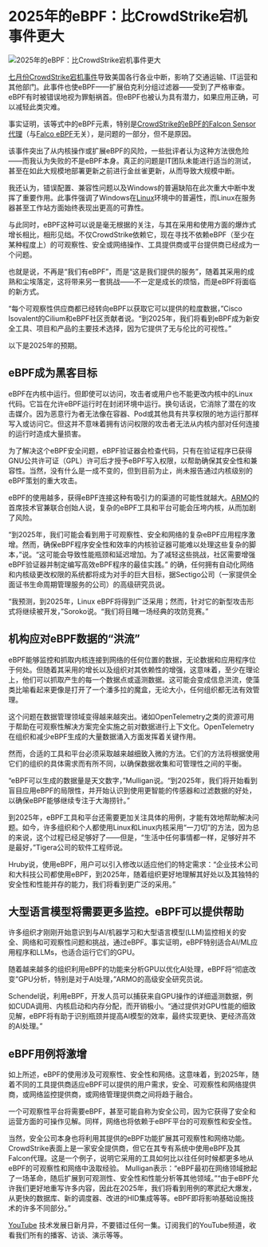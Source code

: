 # 2025年的eBPF：比CrowdStrike宕机事件更大

![2025年的eBPF：比CrowdStrike宕机事件更大](https://cdn.thenewstack.io/media/2023/12/95c34a5e-year-forecast-1-1024x576.png)

[七月份CrowdStrike宕机事件](https://thenewstack.io/could-ebpf-save-us-from-crowdstrike-style-disasters/)导致美国各行各业中断，影响了交通运输、IT运营和其他部门。此事件也使eBPF——扩展伯克利分组过滤器——受到了严格审查。eBPF有时被错误地视为罪魁祸首。但eBPF也被认为具有潜力，如果应用正确，可以减轻此类灾难。

事实证明，该等式中的eBPF元素，特别是[CrowdStrike的eBPF的Falcon Sensor代理](https://thenewstack.io/crowdstrike-a-wake-up-call-for-ebpf-based-endpoint-security/)（与[Falco eBPF](https://thenewstack.io/how-falco-brought-real-time-observability-to-infrastructure/)无关），是问题的一部分，但不是原因。

该事件突出了从内核操作或扩展eBPF的风险，一些批评者认为这种方法很危险——而我认为失败的不是eBPF本身。真正的问题是IT团队未能进行适当的测试，甚至在如此大规模地部署更新之前进行金丝雀更新，从而导致大规模中断。

我还认为，错误配置、兼容性问题以及Windows的普遍缺陷在此次重大中断中发挥了重要作用。此事件强调了Windows在[Linux](https://thenewstack.io/linux/)环境中的普遍性，而Linux在服务器甚至工作站方面始终表现出更高的可靠性。

与此同时，eBPF这种可以说是毫无根据的关注，与其在采用和使用方面的爆炸式增长相比，相形见绌。不仅CrowdStrike依赖它，现在寻找不依赖eBPF（至少在某种程度上）的可观察性、安全或网络操作、工具提供商或平台提供商已经成为一个问题。

也就是说，不再是“我们有eBPF”，而是“这是我们提供的服务”，随着其采用的成熟和尘埃落定，这将带来另一套挑战——不一定是成长的烦恼，而是eBPF将面临的新方式。


“每个可观察性供应商都已经转向eBPF以获取它可以提供的粒度数据，”Cisco Isovalent的Cilium和eBPF社区贡献者说。“到2025年，我们将看到eBPF成为新安全工具、项目和产品的主要技术选择，因为它提供了无与伦比的可视性。”


以下是2025年的预期。

## eBPF成为黑客目标

eBPF在内核中运行。但即使可以访问，攻击者或用户也不能更改内核中的Linux代码。它旨在允许eBPF运行时在封闭环境中运行。换句话说，它消除了潜在的攻击媒介。因为恶意行为者无法像在容器、Pod或其他具有共享权限的地方运行那样写入或访问它。但这并不意味着拥有访问权限的攻击者无法从内核内部对任何连接的运行时造成大量损害。

为了解决这个eBPF安全问题，eBPF验证器会检查代码，只有在验证程序已获得GNU公共许可证（GPL）许可后才授予eBPF写入权限，以帮助确保其安全性和兼容性。当然，没有什么是一成不变的，但到目前为止，尚未报告通过内核级别的eBPF策划的重大攻击。

eBPF的使用越多，获得eBPF连接这种有吸引力的渠道的可能性就越大。[ARMO](https://www.armosec.io/)的首席技术官兼联合创始人说，复杂的eBPF工具和平台可能会压垮内核，从而加剧了风险。


“到2025年，我们可能会看到用于可观察性、安全和网络的复杂eBPF应用程序激增。然而，确保eBPF程序安全性和效率的内核验证器可能难以处理这些复杂的脚本，”说。“这可能会导致性能瓶颈和延迟增加。为了减轻这些挑战，社区需要增强eBPF验证器并制定编写高效eBPF程序的最佳实践。”
的确，任何拥有自动化网络和内核级更改权限的系统都将成为对手的巨大目标，据Sectigo公司（一家提供全面证书生命周期管理服务的公司）的高级研究员说。

“我预测，到2025年，Linux eBPF将得到广泛采用；然而，针对它的新型攻击形式将继续被开发，”Soroko说。“我们将目睹一场经典的攻防竞赛。”


## 机构应对eBPF数据的“洪流”

eBPF能够监控和抓取内核连接到网络的任何位置的数据，无论数据和应用程序位于何处。但随着其采用的增长以及组织对其依赖性的增强，这意味着，至少在理论上，他们可以抓取产生的每一个数据点或遥测数据。这可能会变成信息洪流，使藻类比喻看起来更像是打开了一个潘多拉的魔盒，无论大小，任何组织都无法有效管理。

这个问题在数据管理领域变得越来越突出。诸如OpenTelemetry之类的资源可用于帮助在可观察性解决方案完全实施之前对数据进行上下文化。OpenTelemetry在组织和减少eBPF生成的大量数据涌入方面发挥着关键作用。

然而，合适的工具和平台必须采取越来越细致入微的方法。它们的方法将根据使用它们的组织的具体需求而有所不同，以确保数据收集和可管理性之间的平衡。

“eBPF可以生成的数据量是天文数字，”Mulligan说。“到2025年，我们将开始看到盲目应用eBPF的局限性，并开始认识到使用更智能的传感器和过滤数据的好处，以确保eBPF能够继续专注于大海捞针。”

到2025年，eBPF工具和平台还需要更加关注具体的用例，才能有效地帮助解决问题。如今，许多组织和个人都使用Linux和Linux内核采用“一刀切”的方法，因为总的来说，这个过程已经足够好了——但是，“生活中任何事情都一样，足够好并不是最好，”Tigera公司的软件工程师说。

Hruby说，使用eBPF，用户可以引入修改以适应他们的特定需求：“企业技术公司和大科技公司都使用eBPF，到2025年，随着组织更好地理解其好处以及其独特的安全性和性能并存的能力，我们将看到更广泛的采用。”


## 大型语言模型将需要更多监控。eBPF可以提供帮助

许多组织才刚刚开始意识到与AI/机器学习和大型语言模型(LLM)监控相关的安全、网络和可观察性问题和挑战，通过eBPF。事实证明，eBPF特别适合AI/ML应用程序和LLMs，也适合运行它们的GPU。

随着越来越多的组织利用eBPF的功能来分析GPU以优化AI处理，eBPF将“彻底改变”GPU分析，特别是对于AI处理，”ARMO的高级安全研究员说。

Schendel说，利用eBPF，开发人员可以捕获来自GPU操作的详细遥测数据，例如CUDA调用、内核启动和内存分配，而开销极小。“通过提供对GPU性能的细致见解，eBPF将有助于识别瓶颈并提高AI模型的效率，最终实现更快、更经济高效的AI处理。”


## eBPF用例将激增

如上所述，eBPF的使用涉及可观察性、安全性和网络。这意味着，到2025年，随着不同的工具提供商适应eBPF可以提供的用户需求，安全、可观察性和网络提供商，或网络监控提供商，或网络管理提供商之间将趋于融合。

一个可观察性平台将需要eBPF，甚至可能自称为安全公司，因为它获得了安全和运营方面的可操作见解。同样，网络也将依赖于eBPF平台的可观察性和安全性。

当然，安全公司本身也将利用其提供的eBPF功能扩展其可观察性和网络功能。CrowdStrike表面上是一家安全提供商，但它在其专有系统中使用eBPF及其Falcon代理。这是一个例子，说明它采用的工具如何比以往任何时候都更多地从eBPF的可观察性和网络中汲取经验。
Mulligan表示：“eBPF最初在网络领域掀起了一场革命，随后扩展到可观测性、安全性和性能分析等其他领域。”“由于eBPF允许我们更好地重写许多内容，因此在2025年，我们将看到用例的寒武纪大爆发，从更快的数据库、新的调度器、改进的HID集成等等。eBPF即将影响基础设施技术的许多不同部分。”

[YouTube](https://youtube.com/thenewstack?sub_confirmation=1) 技术发展日新月异，不要错过任何一集。订阅我们的YouTube频道，收看我们所有的播客、访谈、演示等等。